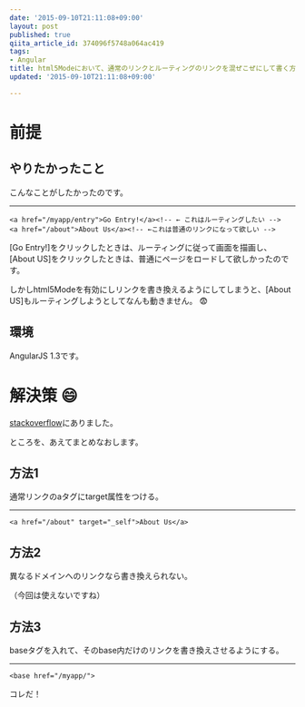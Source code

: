 ```yaml
---
date: '2015-09-10T21:11:08+09:00'
layout: post
published: true
qiita_article_id: 374096f5748a064ac419
tags:
- Angular
title: html5Modeにおいて、通常のリンクとルーティングのリンクを混ぜこぜにして書く方法
updated: '2015-09-10T21:11:08+09:00'

---
```

# 前提  
  
## やりたかったこと  
  
こんなことがしたかったのです。  
  
****  
```html:
<a href="/myapp/entry">Go Entry!</a><!-- ← これはルーティングしたい -->
<a href="/about">About Us</a><!-- ←これは普通のリンクになって欲しい -->
```  
  
[Go Entry!]をクリックしたときは、ルーティングに従って画面を描画し、[About US]をクリックしたときは、普通にページをロードして欲しかったのです。  
  
しかしhtml5Modeを有効にしリンクを書き換えるようにしてしまうと、[About US]もルーティングしようとしてなんも動きません。 :fearful:   
  
## 環境  
  
AngularJS 1.3です。  
  
  
# 解決策 :smile:   
  
[stackoverflow](http://stackoverflow.com/questions/16837704/angularjs-normal-links-with-html5mode)にありました。  
  
ところを、あえてまとめなおします。  
  
## 方法1  
  
通常リンクのaタグにtarget属性をつける。  
  
****  
```html:
<a href="/about" target="_self">About Us</a>
```  
  
## 方法2  
  
異なるドメインへのリンクなら書き換えられない。  
  
（今回は使えないですね）  
  
## 方法3  
  
baseタグを入れて、そのbase内だけのリンクを書き換えさせるようにする。  
  
****  
```html:
<base href="/myapp/">
```  
  
コレだ！  
